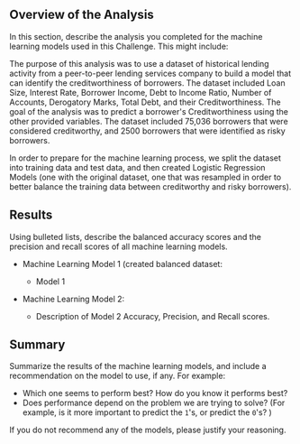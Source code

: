## Overview of the Analysis

In this section, describe the analysis you completed for the machine learning models used in this Challenge. This might include:

The purpose of this analysis was to use a dataset of historical lending activity from a peer-to-peer lending services company to build a model that can identify the creditworthiness of borrowers.
The dataset included Loan Size, Interest Rate, Borrower Income, Debt to Income Ratio, Number of Accounts, Derogatory Marks, Total Debt, and their Creditworthiness. The goal of the analysis was to predict a borrower's Creditworthiness using the other provided variables.  The dataset included 75,036 borrowers that were considered creditworthy, and 2500 borrowers that were identified as risky borrowers.

In order to prepare for the machine learning process, we split the dataset into training data and test data, and then created Logistic Regression Models (one with the original dataset, one that was resampled in order to better balance the training data between creditworthy and risky borrowers).


## Results

Using bulleted lists, describe the balanced accuracy scores and the precision and recall scores of all machine learning models.

* Machine Learning Model 1 (created balanced dataset:
  * Model 1 



* Machine Learning Model 2:
  * Description of Model 2 Accuracy, Precision, and Recall scores.

## Summary

Summarize the results of the machine learning models, and include a recommendation on the model to use, if any. For example:
* Which one seems to perform best? How do you know it performs best?
* Does performance depend on the problem we are trying to solve? (For example, is it more important to predict the `1`'s, or predict the `0`'s? )

If you do not recommend any of the models, please justify your reasoning.
